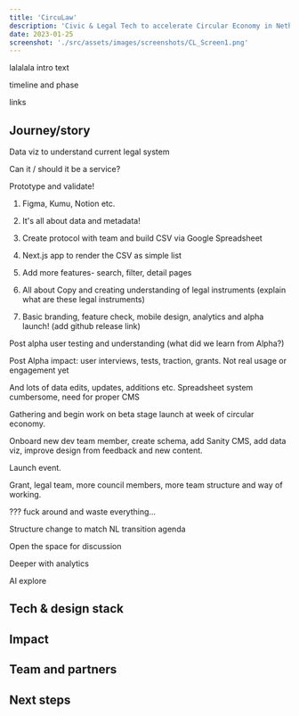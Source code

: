 ```yaml
---
title: 'CircuLaw'
description: 'Civic & Legal Tech to accelerate Circular Economy in Netherlands'
date: 2023-01-25
screenshot: './src/assets/images/screenshots/CL_Screen1.png'
---
```


lalalala intro text

timeline and phase

links

## Journey/story

Data viz to understand current legal system

Can it / should it be a service? 

Prototype and validate!

1. Figma, Kumu, Notion etc.

2. It's all about data and metadata! 

3. Create protocol with team and build CSV via Google Spreadsheet

4. Next.js app to render the CSV as simple list

5. Add more features- search, filter, detail pages 

6. All about Copy and creating understanding of legal instruments (explain what are these legal instruments)

7. Basic branding, feature check, mobile design, analytics and alpha launch! (add github release link)

Post alpha user testing and understanding (what did we learn from Alpha?)

Post Alpha impact: user interviews, tests, traction, grants. Not real usage or engagement yet

And lots of data edits, updates, additions etc. Spreadsheet system cumbersome, need for proper CMS

Gathering and begin work on beta stage launch at week of circular economy.

Onboard new dev team member, create schema, add Sanity CMS, add data viz, improve design from feedback and new content.

Launch event.

Grant, legal team, more council members, more team structure and way of working. 

??? fuck around and waste everything...

Structure change to match NL transition agenda

Open the space for discussion

Deeper with analytics

AI explore


## Tech & design stack

## Impact

## Team and partners

## Next steps


